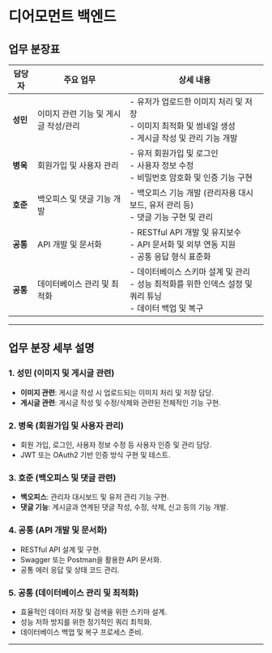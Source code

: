 # 디어모먼트 백엔드

## 업무 분장표

| **담당자** | **주요 업무**                                | **상세 내용**                                                                                       |
|------------|---------------------------------------------|----------------------------------------------------------------------------------------------------|
| **성민**   | 이미지 관련 기능 및 게시글 작성/관리          | - 유저가 업로드한 이미지 처리 및 저장<br>- 이미지 최적화 및 썸네일 생성<br>- 게시글 작성 및 관리 기능 개발 |
| **병욱**   | 회원가입 및 사용자 관리                      | - 유저 회원가입 및 로그인<br>- 사용자 정보 수정<br>- 비밀번호 암호화 및 인증 기능 구현              |
| **호준**   | 백오피스 및 댓글 기능 개발                   | - 백오피스 기능 개발 (관리자용 대시보드, 유저 관리 등)<br>- 댓글 기능 구현 및 관리                 |
| **공통**   | API 개발 및 문서화                           | - RESTful API 개발 및 유지보수<br>- API 문서화 및 외부 연동 지원<br>- 공통 응답 형식 표준화        |
| **공통**   | 데이터베이스 관리 및 최적화                  | - 데이터베이스 스키마 설계 및 관리<br>- 성능 최적화를 위한 인덱스 설정 및 쿼리 튜닝<br>- 데이터 백업 및 복구 |

---

## 업무 분장 세부 설명

### 1. 성민 (이미지 및 게시글 관련)
- **이미지 관련**: 게시글 작성 시 업로드되는 이미지 처리 및 저장 담당.
- **게시글 관련**: 게시글 작성 및 수정/삭제와 관련된 전체적인 기능 구현.

### 2. 병욱 (회원가입 및 사용자 관리)
- 회원 가입, 로그인, 사용자 정보 수정 등 사용자 인증 및 관리 담당.
- JWT 또는 OAuth2 기반 인증 방식 구현 및 테스트.

### 3. 호준 (백오피스 및 댓글 관련)
- **백오피스**: 관리자 대시보드 및 유저 관리 기능 구현.
- **댓글 기능**: 게시글과 연계된 댓글 작성, 수정, 삭제, 신고 등의 기능 개발.

### 4. 공통 (API 개발 및 문서화)
- RESTful API 설계 및 구현.
- Swagger 또는 Postman을 활용한 API 문서화.
- 공통 에러 응답 및 상태 코드 관리.

### 5. 공통 (데이터베이스 관리 및 최적화)
- 효율적인 데이터 저장 및 검색을 위한 스키마 설계.
- 성능 저하 방지를 위한 정기적인 쿼리 최적화.
- 데이터베이스 백업 및 복구 프로세스 준비.

---
